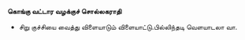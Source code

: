 **கொங்கு வட்டார வழக்குச் சொல்லகராதி**
- சிறு குச்சியை வைத்து விளையாடும் விளையாட்டு.பில்லிந்தடி வெளயாடலா வா.

